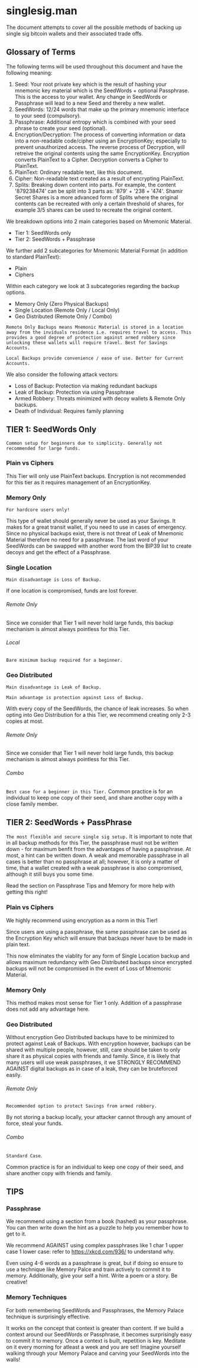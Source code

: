 # singlesig.man

The document attempts to cover all the possible methods of backing up single sig bitcoin wallets and their associated trade offs.

## Glossary of Terms

The following terms will be used throughout this document and have the following meaning:

1. Seed: Your root private key which is the result of hashing your mnemonic key material which is the SeedWords + optional Passphrase. This is the access to your wallet. Any change in SeedWords or Passphrase will lead to a new Seed and thereby a new wallet.
2. SeedWords: 12/24 words that make up the primary mnemonic interface to your seed (compulsory).
3. Passphrase: Additional entropy which is combined with your seed phrase to create your seed (optional).
4. Encryption/Decryption: The process of converting information or data into a non-readable code/cipher using an EncryptionKey; especially to prevent unauthorized access. The reverse process of Decryption, will retreive the original contents using the same EncryptionKey. Encryption converts PlainText to a Cipher. Decryption converts a Cipher to PlainText.
5.  PlainText: Ordinary readable text, like this document.
6. Cipher: Non-readable text created as a result of encrypting PlainText.
7. Splits: Breaking down content into parts. For example, the content '879238474' can be split into 3 parts as: '879' + '238 + '474'. Shamir Secret Shares is a more advanced form of Splits where the original contents can be recreated with only a certain threshold of shares, for example 3/5 shares can be used to recreate the original content.

We breakdown options into 2 main categories based on Mnemonic Material. 

- Tier 1: SeedWords only
- Tier 2: SeedWords + Passphrase

We further add 2 subcategories for Mnemonic Material Format (in addition to standard PlainText):

- Plain
- Ciphers

Within each category we look at 3 subcategories regarding the backup options. 

- Memory Only (Zero Physical Backups)
- Single Location (Remote Only / Local Only)
- Geo Distributed (Remote Only / Combo)

`Remote Only Backups means Mnemonic Material is stored in a location away from the inviduals residence i.e. requires travel to access. This provides a good degree of protection against armed robbery since unlocking these wallets will require travel. Best for Savings Accounts.`


`Local Backups provide convenience / ease of use. Better for Current Accounts.`

We also consider the following attack vectors:
- Loss of Backup: Protection via making redundant backups
- Leak of Backup: Protection via using Passphrase
- Armed Robbery: Threats minimized with decoy wallets & Remote Only backups.
- Death of Individual: Requires family planning

## TIER 1:  SeedWords Only

`Common setup for beginners due to simplicity. Generally not recommended for large funds. `

### Plain vs Ciphers
This Tier will only use PlainText backups. Encryption is not recommended for this tier as it requires management of an EncryptionKey.

### Memory Only

`For hardcore users only!`

This type of wallet should generally never be used as your Savings. It makes for a great transit wallet, if you need to use in cases of emergency. Since no physical backups exist, there is not threat of Leak of Mnemonic Material therefore no need for a passphrase. The last word of your SeedWords can be swapped with another word from the BIP39 list to create decoys and get the effect of a Passphrase.

### Single Location 

`Main disadvantage is Loss of Backup.`

If one location is compromised, funds are lost forever.

###### Remote Only

Since we consider that Tier 1 will never hold large funds, this backup mechanism is almost always pointless for this Tier.

###### Local

`Bare minimum backup required for a beginner.`

### Geo Distributed

`Main disadvantage is Leak of Backup.`

`Main advantage is protection against Loss of Backup.`

With every copy of the SeedWords, the chance of leak increases. So when opting into Geo Distribution for a this Tier, we recommend creating only 2-3 copies at most.

###### Remote Only

Since we consider that Tier 1 will never hold large funds, this backup mechanism is almost always pointless for this Tier.

###### Combo
`Best case for a beginner in this Tier.`
Common practice is for an individual to keep one copy of their seed, and share another copy with a close family member. 


## TIER 2:  SeedWords + PassPhrase
`The most flexible and secure single sig setup.`
It is important to note that in all backup methods for this Tier, the passphrase must not be written down - for maximum benfit from the advantages of having a passphrase. At most, a hint can be written down.
A weak and memorable passphrase in all cases is better than no passphrase at all; however, it is only a matter of time, that a wallet created with a weak passphrase is also compromised, although it still buys you some time.

Read the section on Passphrase Tips and Memory for more help with getting this right!

### Plain vs Ciphers

We highly recommend using encryption as a norm in this Tier!

Since users are using a passphrase, the same passphrase can be used as the Encryption Key which will ensure that backups never have to be made in plain text. 

This now eliminates the viablity for any form of Single Location backup and allows maximum redundancy with Geo Distributed backups since encrypted backups will not be compromised in the event of Loss of Mnemonic Material.

### Memory Only

This method makes most sense for Tier 1 only. Addition of a passphrase does not add any advantage here.

### Geo Distributed

Without encryption Geo Distributed backups have to be minimized to protect against Leak of Backups. With encryption however, backups can be shared with multiple people, however, still, care should be taken to only share it as physical copies with friends and family. Since, it is likely that many users will use weak passphrases, it we STRONGLY RECOMMEND AGAINST digital backups as in case of a leak, they can be bruteforced easily.

###### Remote Only

`Recommended option to protect Savings from armed robbery.`

By not storing a backup locally, your attacker cannot through any amount of force, steal your funds. 

###### Combo

`Standard Case`.

Common practice is for an individual to keep one copy of their seed, and share another copy with friends and family. 

## TIPS

### Passphrase

We recommend using a section from a book (hashed) as your passphrase. You can then write down the hint as a puzzle to help you remember how to get to it. 

We recommend AGAINST using complex passphrases like 1 char 1 upper case 1 lower case: refer to https://xkcd.com/936/ to understand why. 

Even using 4-6 words as a passphrase is great, but if doing so ensure to use a technique like Memory Palce and train actively to commit it to memory. Additionally, give your self a hint. Write a poem or a story. Be creative!

### Memory Techniques

For both remembering SeedWords and Passphrases, the Memory Palace technique is surprisingly effective. 

It works on the concept that context is greater than content. If we build a context around our SeedWords or Passphrase, it becomes surprisingly easy to commit it to memory. Once a context is built, repetition is key. Meditate on it every morning for atleast a week and you are set! Imagine yourself walking through your Memory Palace and carving your SeedWords into the walls!

